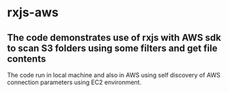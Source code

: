 # rxjs-aws

## The code demonstrates use of rxjs with AWS sdk to scan S3 folders using some filters and get file contents
The code run in local machine and also in AWS using self discovery of AWS connection parameters using EC2 environment.
